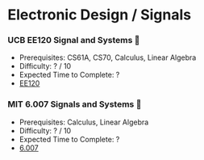 # Electronic Design / Signals

### UCB EE120 Signal and Systems 🎯
- Prerequisites: CS61A, CS70, Calculus, Linear Algebra
- Difficulty: ? / 10
- Expected Time to Complete: ?
- [EE120](https://github.com/PKUFlyingPig/UCB-EE120)

### MIT 6.007 Signals and Systems 🎯
- Prerequisites: Calculus, Linear Algebra
- Difficulty: ? / 10
- Expected Time to Complete: ?
- [6.007](https://ocw.mit.edu/courses/res-6-007-signals-and-systems-spring-2011/)

